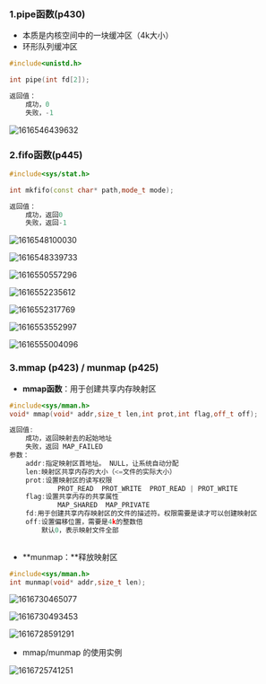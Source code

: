 ### 1.pipe函数(p430)

- 本质是内核空间中的一块缓冲区（4k大小）
- 环形队列缓冲区

```c++
#include<unistd.h>

int pipe(int fd[2]);

返回值：
    成功，0
    失败，-1
```





![1616546439632](.Image/1616546439632.png)







### 2.fifo函数(p445)

```c++
#include<sys/stat.h>

int mkfifo(const char* path,mode_t mode);

返回值：
    成功，返回0
    失败，返回-1
```

















![1616548100030](.Image/1616548100030.png)





![1616548339733](.Image/1616548339733.png)





![1616550557296](.Image/1616550557296.png)





![1616552235612](.Image/1616552235612.png)

![1616552317769](.Image/1616552317769.png)





![1616553552997](.Image/1616553552997.png)











![1616555004096](.Image/1616555004096.png)







### 3.mmap (p423) / munmap (p425)

- **mmap函数**：用于创建共享内存映射区

```c++
#include<sys/mman.h>
void* mmap(void* addr,size_t len,int prot,int flag,off_t off);

返回值:
	成功，返回映射去的起始地址
    失败，返回 MAP_FAILED
参数：
	addr:指定映射区首地址。 NULL，让系统自动分配
	len:映射区共享内存的大小（<=文件的实际大小）
    prot:设置映射区的读写权限
        	PROT_READ  PROT_WRITE  PROT_READ | PROT_WRITE
    flag:设置共享内存的共享属性
        	MAP_SHARED  MAP_PRIVATE
    fd:用于创建共享内存映射区的文件的描述符。权限需要是读才可以创建映射区
    off:设置偏移位置，需要是4k的整数倍
        默认0，表示映射文件全部
        
```

- **munmap：**释放映射区

```c++
#include<sys/mman.h>
int munmap(void* addr,size_t len);
```



![1616730465077](.Image/1616730465077.png)

![1616730493453](.Image/1616730493453.png)

![1616728591291](.Image/1616728593522.png)



- mmap/munmap 的使用实例

![1616725741251](.Image/1616725741251.png)

